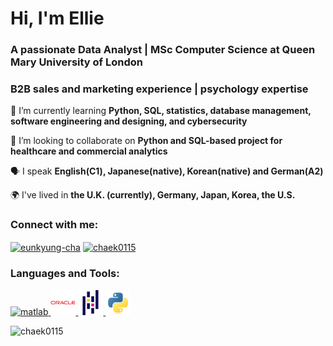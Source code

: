 <h1 align="left">Hi, I'm Ellie </h1>
<h3 align="left">A passionate Data Analyst | MSc Computer Science at Queen Mary University of London</h3> 
<h3 align="left">B2B sales and marketing experience | psychology expertise</h3>

  🌱 I’m currently learning **Python, SQL, statistics, database management, software engineering and designing, and cybersecurity**

  👀 I’m looking to collaborate on **Python and SQL-based project for healthcare and commercial analytics**

  🗣️ I speak **English(C1), Japanese(native), Korean(native) and German(A2)**

  🌍 I've lived in **the U.K. (currently), Germany, Japan, Korea, the U.S.**

<h3 align="left">Connect with me:</h3>
<p align="left">
<a href="https://linkedin.com/in/eunkyung-cha" target="blank"><img align="center" src="https://raw.githubusercontent.com/rahuldkjain/github-profile-readme-generator/master/src/images/icons/Social/linked-in-alt.svg" alt="eunkyung-cha" height="30" width="40" /></a>
<a href="https://www.leetcode.com/chaek0115" target="blank"><img align="center" src="https://raw.githubusercontent.com/rahuldkjain/github-profile-readme-generator/master/src/images/icons/Social/leet-code.svg" alt="chaek0115" height="30" width="40" /></a>
</p>

<h3 align="left">Languages and Tools:</h3>
<p align="left"> <a href="https://www.mathworks.com/" target="_blank" rel="noreferrer"> <img src="https://upload.wikimedia.org/wikipedia/commons/2/21/Matlab_Logo.png" alt="matlab" width="40" height="40"/> </a> <a href="https://www.oracle.com/" target="_blank" rel="noreferrer"> <img src="https://raw.githubusercontent.com/devicons/devicon/master/icons/oracle/oracle-original.svg" alt="oracle" width="40" height="40"/> </a> <a href="https://pandas.pydata.org/" target="_blank" rel="noreferrer"> <img src="https://raw.githubusercontent.com/devicons/devicon/2ae2a900d2f041da66e950e4d48052658d850630/icons/pandas/pandas-original.svg" alt="pandas" width="40" height="40"/> </a> <a href="https://www.python.org" target="_blank" rel="noreferrer"> <img src="https://raw.githubusercontent.com/devicons/devicon/master/icons/python/python-original.svg" alt="python" width="40" height="40"/> </a> </a> </p>

<p><img align="left" src="https://github-readme-stats.vercel.app/api/top-langs?username=chaek0115&show_icons=true&locale=en&layout=compact" alt="chaek0115" /></p>

